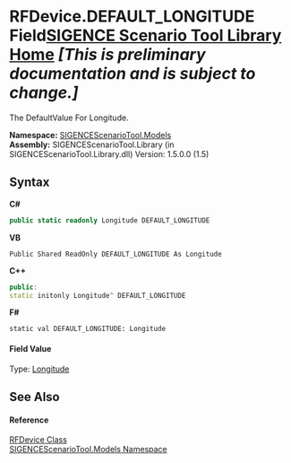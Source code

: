 # RFDevice.DEFAULT_LONGITUDE Field<a href="https://github.com/ObiWanLansi/SIGENCE-Scenario-Tool">SIGENCE Scenario Tool Library Home</a> _**\[This is preliminary documentation and is subject to change.\]**_

The DefaultValue For Longitude.

**Namespace:**&nbsp;<a href="f93b21e6-e11a-5c2f-6a3f-e615945fd019.md">SIGENCEScenarioTool.Models</a><br />**Assembly:**&nbsp;SIGENCEScenarioTool.Library (in SIGENCEScenarioTool.Library.dll) Version: 1.5.0.0 (1.5)

## Syntax

**C#**<br />
``` C#
public static readonly Longitude DEFAULT_LONGITUDE
```

**VB**<br />
``` VB
Public Shared ReadOnly DEFAULT_LONGITUDE As Longitude
```

**C++**<br />
``` C++
public:
static initonly Longitude^ DEFAULT_LONGITUDE
```

**F#**<br />
``` F#
static val DEFAULT_LONGITUDE: Longitude
```


#### Field Value
Type: <a href="749ae69d-e9d0-c364-2437-b0646dc4afeb.md">Longitude</a>

## See Also


#### Reference
<a href="a824a6f0-dedb-4d3f-8139-8c48872258ae.md">RFDevice Class</a><br /><a href="f93b21e6-e11a-5c2f-6a3f-e615945fd019.md">SIGENCEScenarioTool.Models Namespace</a><br />